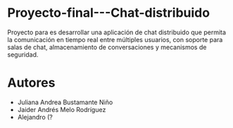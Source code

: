 # Proyecto-final---Chat-distribuido

Proyecto para es desarrollar una aplicación de chat distribuido que permita
la comunicación en tiempo real entre múltiples usuarios, con soporte para salas de
chat, almacenamiento de conversaciones y mecanismos de seguridad.

# Autores

- Juliana Andrea Bustamante Niño
- Jaider Andrés Melo Rodríguez
- Alejandro (?

